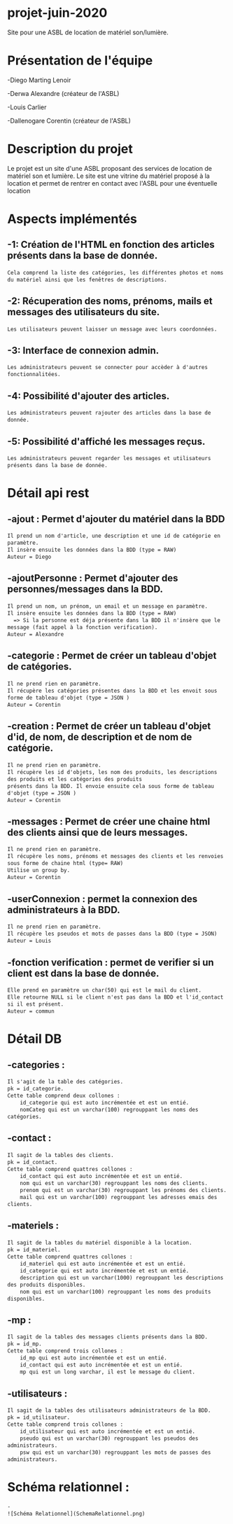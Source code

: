 # projet-juin-2020
Site pour une ASBL de location de matériel son/lumière.

# Présentation de l'équipe 
-Diego Marting Lenoir

-Derwa Alexandre (créateur de l'ASBL)

-Louis Carlier

-Dallenogare Corentin (créateur de l'ASBL)

# Description du projet
Le projet est un site d'une ASBL proposant des services de location de matériel son et lumière.
Le site est une vitrine du matériel proposé à la location et permet de rentrer en contact avec l'ASBL
pour une éventuelle location

# Aspects implémentés
-1: Création de l'HTML en fonction des articles présents dans la base de donnée. 
-
    Cela comprend la liste des catégories, les différentes photos et noms du matériel ainsi que les fenêtres de descriptions.
-2: Récuperation des noms, prénoms, mails et messages des utilisateurs du site.
-
    Les utilisateurs peuvent laisser un message avec leurs coordonnées.
-3: Interface de connexion admin.
-
    Les administrateurs peuvent se connecter pour accèder à d'autres fonctionnalitées.
-4: Possibilité d'ajouter des articles.
-
    Les administrateurs peuvent rajouter des articles dans la base de donnée.
-5: Possibilité d'affiché les messages reçus.
-
    Les administrateurs peuvent regarder les messages et utilisateurs présents dans la base de donnée.
  
# Détail api rest 
-ajout : Permet d'ajouter du matériel dans la BDD
-
    Il prend un nom d'article, une description et une id de catégorie en paramètre.
    Il insère ensuite les données dans la BDD (type = RAW)
    Auteur = Diego 
-ajoutPersonne : Permet d'ajouter des personnes/messages dans la BDD.
-
    Il prend un nom, un prénom, un email et un message en paramètre.
    Il insère ensuite les données dans la BDD (type = RAW)
      => Si la personne est déja présente dans la BDD il n'insère que le message (fait appel à la fonction verification).
    Auteur = Alexandre
-categorie : Permet de créer un tableau d'objet de catégories.
-
    Il ne prend rien en paramètre.
    Il récupère les catégories présentes dans la BDD et les envoit sous forme de tableau d'objet (type = JSON )
    Auteur = Corentin
-creation : Permet de créer un tableau d'objet d'id, de nom, de description et de nom de catégorie.
-
    Il ne prend rien en paramètre.
    Il récupère les id d'objets, les nom des produits, les descriptions des produits et les catégories des produits
    présents dans la BDD. Il envoie ensuite cela sous forme de tableau d'objet (type = JSON )
    Auteur = Corentin
-messages : Permet de créer une chaine html des clients ainsi que de leurs messages.
-
    Il ne prend rien en paramètre.
    Il récupère les noms, prénoms et messages des clients et les renvoies sous forme de chaine html (type= RAW)
    Utilise un group by.
    Auteur = Corentin
-userConnexion : permet la connexion des administrateurs à la BDD.
-
    Il ne prend rien en paramètre.
    Il récupère les pseudos et mots de passes dans la BDD (type = JSON)
    Auteur = Louis
-fonction verification : permet de verifier si un client est dans la base de donnée.
-
    Elle prend en paramètre un char(50) qui est le mail du client.
    Elle retourne NULL si le client n'est pas dans la BDD et l'id_contact si il est présent.
    Auteur = commun
    
# Détail DB
  -categories :
  -
    Il s'agit de la table des catégories.
    pk = id_categorie.
    Cette table comprend deux collones :
        id_categorie qui est auto incrémentée et est un entié.
        nomCateg qui est un varchar(100) regrouppant les noms des catégories. 
  -contact :
  -
    Il sagit de la tables des clients.
    pk = id_contact.
    Cette table comprend quattres collones :
        id_contact qui est auto incrémentée et est un entié.
        nom qui est un varchar(30) regrouppant les noms des clients. 
        prenom qui est un varchar(30) regrouppant les prénoms des clients. 
        mail qui est un varchar(100) regrouppant les adresses emais des clients. 
  -materiels :
  -
    Il sagit de la tables du matériel disponible à la location.
    pk = id_materiel.
    Cette table comprend quattres collones :
        id_materiel qui est auto incrémentée et est un entié.
        id_categorie qui est auto incrémentée et est un entié. 
        description qui est un varchar(1000) regrouppant les descriptions des produits disponibles. 
        nom qui est un varchar(100) regrouppant les noms des produits disponibles.   
  -mp :
  -
    Il sagit de la tables des messages clients présents dans la BDD.
    pk = id_mp.
    Cette table comprend trois collones :
        id_mp qui est auto incrémentée et est un entié.
        id_contact qui est auto incrémentée et est un entié. 
        mp qui est un long varchar, il est le message du client. 
  -utilisateurs :
  -
    Il sagit de la tables des utilisateurs administrateurs de la BDD.
    pk = id_utilisateur.
    Cette table comprend trois collones :
        id_utilisateur qui est auto incrémentée et est un entié.
        pseudo qui est un varchar(30) regrouppant les pseudos des administrateurs. 
        psw qui est un varchar(30) regrouppant les mots de passes des administrateurs.       
          
# Schéma relationnel :
    -
    ![Schéma Relationnel](SchemaRelationnel.png)
          
